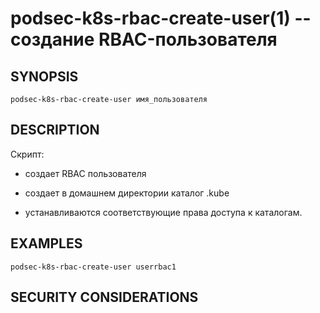 podsec-k8s-rbac-create-user(1) -- создание RBAC-пользователя
================================

## SYNOPSIS

`podsec-k8s-rbac-create-user имя_пользователя`

## DESCRIPTION

Скрипт:

- создает RBAC пользователя

- создает в домашнем директории каталог .kube

- устанавливаются соответствующие права доступа к каталогам.

## EXAMPLES

`podsec-k8s-rbac-create-user userrbac1`

## SECURITY CONSIDERATIONS


